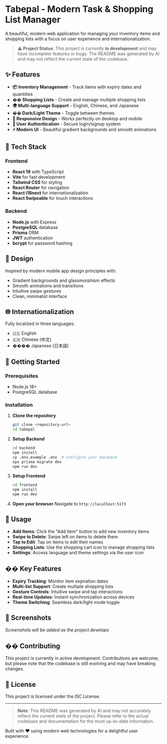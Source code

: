 # Tabepal - Modern Task & Shopping List Manager

A beautiful, modern web application for managing your inventory items and shopping lists with a focus on user experience and internationalization.

> **⚠️ Project Status**: This project is currently **in development** and may have incomplete features or bugs. The README was generated by AI and may not reflect the current state of the codebase.

## ✨ Features

- **📦 Inventory Management** - Track items with expiry dates and quantities
- **�� Shopping Lists** - Create and manage multiple shopping lists
- **🌍 Multi-language Support** - English, Chinese, and Japanese
- **�� Dark/Light Theme** - Toggle between themes
- **📱 Responsive Design** - Works perfectly on desktop and mobile
- **🔐 User Authentication** - Secure login/signup system
- **⚡ Modern UI** - Beautiful gradient backgrounds and smooth animations

## 🚀 Tech Stack

### Frontend
- **React 19** with TypeScript
- **Vite** for fast development
- **Tailwind CSS** for styling
- **React Router** for navigation
- **React i18next** for internationalization
- **React Swipeable** for touch interactions

### Backend
- **Node.js** with Express
- **PostgreSQL** database
- **Prisma** ORM
- **JWT** authentication
- **bcrypt** for password hashing

## 🎨 Design

Inspired by modern mobile app design principles with:
- Gradient backgrounds and glassmorphism effects
- Smooth animations and transitions
- Intuitive swipe gestures
- Clean, minimalist interface

## 🌐 Internationalization

Fully localized in three languages:
- 🇺🇸 English
- 🇨🇳 Chinese (中文)
- ���� Japanese (日本語)

## 🚀 Getting Started

### Prerequisites
- Node.js 18+
- PostgreSQL database

### Installation

1. **Clone the repository**
   ```bash
   git clone <repository-url>
   cd tabepal
   ```

2. **Setup Backend**
   ```bash
   cd backend
   npm install
   cp .env.example .env  # Configure your database
   npx prisma migrate dev
   npm run dev
   ```

3. **Setup Frontend**
   ```bash
   cd frontend
   npm install
   npm run dev
   ```

4. **Open your browser**
   Navigate to `http://localhost:5173`

## 📱 Usage

- **Add Items**: Click the "Add Item" button to add new inventory items
- **Swipe to Delete**: Swipe left on items to delete them
- **Tap to Edit**: Tap on items to edit their names
- **Shopping Lists**: Use the shopping cart icon to manage shopping lists
- **Settings**: Access language and theme settings via the user icon

## �� Key Features

- **Expiry Tracking**: Monitor item expiration dates
- **Multi-list Support**: Create multiple shopping lists
- **Gesture Controls**: Intuitive swipe and tap interactions
- **Real-time Updates**: Instant synchronization across devices
- **Theme Switching**: Seamless dark/light mode toggle

## 📸 Screenshots

*Screenshots will be added as the project develops*

## �� Contributing

This project is currently in active development. Contributions are welcome, but please note that the codebase is still evolving and may have breaking changes.

## 📄 License

This project is licensed under the ISC License.

---

> **Note**: This README was generated by AI and may not accurately reflect the current state of the project. Please refer to the actual codebase and documentation for the most up-to-date information.

Built with ❤️ using modern web technologies for a delightful user experience.